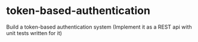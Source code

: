 # token-based-authentication
Build a token-based authentication system (Implement it as a REST api with unit tests written for it)

